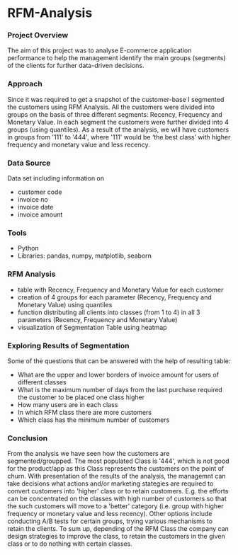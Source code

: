 # RFM-Analysis

### Project Overview
The aim of this project was to analyse E-commerce application performance to help the management identify the main groups (segments) of the clients for further data-driven decisions.

### Approach
Since it was required to get a snapshot of the customer-base I segmented the customers using RFM Analysis.
All the customers were divided into groups on the basis of three different segments: Recency, Frequency and Monetary Value. In each segment the customers were further divided into 4 groups (using quantiles). 
As a result of the analysis, we will have customers in groups from '111' to '444', where '111' would be ‘the best class’ with higher frequency and monetary value and less recency.

### Data Source
Data set including information on 
- customer code
- invoice no
- invoice date
- invoice amount

### Tools
- Python
- Libraries: pandas, numpy, matplotlib, seaborn

### RFM Analysis
- table with Recency, Frequency and Monetary Value for each customer
- creation of 4 groups for each parameter (Recency, Frequency and Monetary Value) using quantiles 
- function distributing all clients into classes (from 1 to 4) in all 3 parameters (Recency, Frequency and Monetary Value)
- visualization of Segmentation Table using heatmap

### Exploring Results of Segmentation
Some of the questions that can be answered with the help of resulting table:
-	What are the upper and lower borders of invoice amount for users of different classes
-	What is the maximum number of days from the last purchase required the customer to be placed one class higher 
-	How many users are in each class
-	In which RFM class there are more customers
-	Which class has the minimum number of customers

### Conclusion
From the analysis we have seen how the customers are segmented/groupped. The most populated Class is '444', which is not good for the product/app as this Class represents the customers on the point of churn. With presentation of the results of the analysis, the managemnt can take decisions what actions and/or marketing stategies are required to convert customers into 'higher' class or to retain customers. E.g. the efforts can be concentrated on the classes with high number of customers so that the such customers will move to a 'better' category (i.e. group with higher frequency or monetary value and less recency). Other options include conducting A/B tests for certain groups, trying various mechanisms to retain the clients. To sum up, depending of the RFM Class the company can design strategies to improve the class, to retain the customers in the given class or to do nothing with certain classes.

